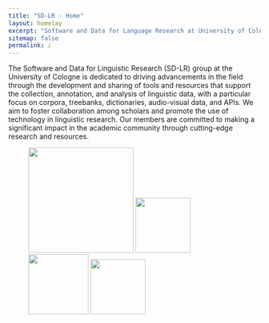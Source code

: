 ```yaml
---
title: "SD-LR - Home"
layout: homelay
excerpt: "Software and Data for Language Research at University of Cologne"
sitemap: false
permalink: /
---
```



The Software and Data for Linguistic Research (SD-LR) group at the University of Cologne is dedicated to driving advancements in the field through the development and sharing of tools and resources that support the collection, annotation, and analysis of linguistic data, with a particular focus on corpora, treebanks, dictionaries, audio-visual data, and APIs. We aim to foster collaboration among scholars and promote the use of technology in linguistic research. Our members are committed to making a significant impact in the academic community through cutting-edge research and resources.


<figure class="fourth">
  <img src="{{ site.url }}{{ site.baseurl }}/images/logopic/Logo_Leiden.jpg" style="width: 210px">
  <img src="{{ site.url }}{{ site.baseurl }}/images/logopic/Logo_Nanofront.jpg" style="width: 110px">
  <img src="{{ site.url }}{{ site.baseurl }}/images/logopic/Logo_NWO.jpg" style="width: 120px">
  <img src="{{ site.url }}{{ site.baseurl }}/images/logopic/Logo_ERC.jpg" style="width: 110px">
</figure>
